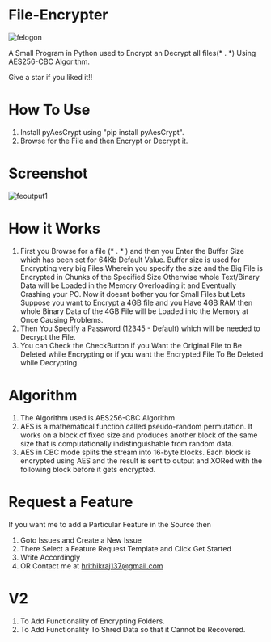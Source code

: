# File-Encrypter
![felogon](https://user-images.githubusercontent.com/33039708/121802727-875c5e80-cc5b-11eb-8b0e-edbb0b852645.JPG)

A Small Program in Python used to Encrypt an Decrypt all files(* . *) Using AES256-CBC Algorithm.

Give a star if you liked it!!

# How To Use
1. Install pyAesCrypt using "pip install pyAesCrypt".
2. Browse for the File and then Encrypt or Decrypt it.

# Screenshot

![feoutput1](https://user-images.githubusercontent.com/33039708/121799625-c8984280-cc4a-11eb-9e72-fdc2dd8e6965.JPG)

# How it Works
1. First you Browse for a file (* . * ) and then you Enter the Buffer Size which has been set for 64Kb Default Value. Buffer size is used for Encrypting very big Files Wherein you specify the size and the Big File is Encrypted in Chunks of the Specified Size Otherwise whole Text/Binary Data will be Loaded in the Memory Overloading it and Eventually Crashing your PC. Now it doesnt bother you for Small Files but Lets Suppose you want to Encrypt a 4GB file and you Have 4GB RAM then whole Binary Data of the 4GB File will be Loaded into the Memory at Once Causing Problems.
2. Then You Specify a Password (12345  - Default) which will be needed to Decrypt the File. 
3. You can Check the CheckButton if you Want the Original File to Be Deleted while Encrypting or if you want the Encrypted File To Be Deleted while Decrypting.

# Algorithm
1. The Algorithm used is AES256-CBC Algorithm
2. AES is a mathematical function called pseudo-random permutation. It works on a block of fixed size and produces another block of the same size that is computationally indistinguishable from random data.
3. AES in CBC mode splits the stream into 16-byte blocks. Each block is encrypted using AES and the result is sent to output and XORed with the following block before it gets encrypted.

# Request a Feature
If you want me to add a Particular Feature in the Source then

1. Goto Issues and Create a New Issue
2. There Select a Feature Request Template and Click Get Started
3. Write Accordingly
4. OR Contact me at hrithikraj137@gmail.com

# V2
1. To Add Functionality of Encrypting Folders.
2. To Add Functionality To Shred Data so that it Cannot be Recovered.
